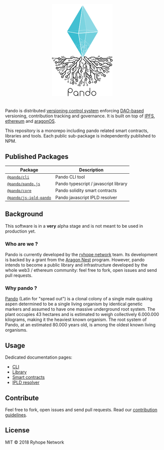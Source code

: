 <div align="center">
  <img align="center" src="visuals/logo.png" height="300px" />
  <h1></h1>
 </div>

Pando is distributed [versioning control system](https://en.wikipedia.org/wiki/Version_control) enforcing [DAO-based](https://en.wikipedia.org/wiki/Decentralized_autonomous_organization) versioning, contribution tracking and governance. It is built on top of [IPFS](https://ipfs.io), [ethereum](https://ethereum.org) and [aragonOS](https://aragon.on/ose).

This repository is a monorepo including pando related smart contracts, libraries and tools. Each public sub-package is independently published to NPM.

## Published Packages

| Package                                           | Description                           |
| ------------------------------------------------- | ------------------------------------- |
| [`@pando/cli`](/packages/cli)                     | Pando CLI tool                        |
| [`@pando/pando.js`](/packages/pando.js)           | Pando typescript / javascript library |
| [`@pando/core`](/packages/core)                   | Pando solidity smart contracts        |
| [`@pando/js-ipld-pando`](/packages/js-ipld-pando) | Pando javascript IPLD resolver        |

## Background

This software is in a **very** alpha stage and is not meant to be used in production yet.

### Who are we ?

Pando is currently developed by the [ryhope network](https://www.ryhope.network) team. Its development is backed by a grant from the [Aragon Nest](https://github.com/aragon/nest) program. However, pando intends to become a public library and infrastructure developed by the whole web3 / ethereum community: feel free to fork, open issues and send pull requests.

### Why pando ?

[Pando](<https://en.wikipedia.org/wiki/Pando_(tree)>) (Latin for "spread out") is a clonal colony of a single male quaking aspen determined to be a single living organism by identical genetic markers and assumed to have one massive underground root system. The plant occupies 43 hectares and is estimated to weigh collectively 6.000.000 kilograms, making it the heaviest known organism. The root system of Pando, at an estimated 80.000 years old, is among the oldest known living organisms.

## Usage

Dedicated documentation pages:

- [CLI](/packages/cli)
- [Library](/packages/pando.js)
- [Smart contracts](/packages/core)
- [IPLD resolver](/packages/js-ipld-pando)

## Contribute

Feel free to fork, open issues and send pull requests. Read our [contribution guidelines](/github/CONTRIBUTING.md).

## License

MIT © 2018 Ryhope Network
